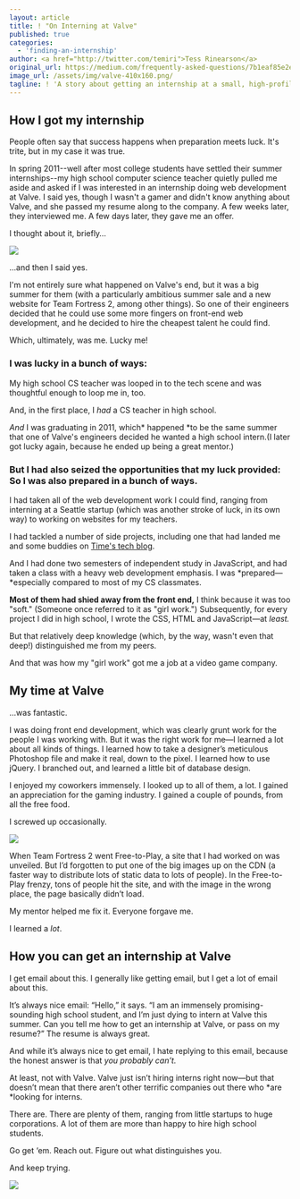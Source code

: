 ```yaml
---
layout: article
title: ! "On Interning at Valve"
published: true
categories:
  - 'finding-an-internship'
author: <a href="http://twitter.com/temiri">Tess Rinearson</a>
original_url: https://medium.com/frequently-asked-questions/7b1eaf85e2eb
image_url: /assets/img/valve-410x160.png/
tagline: ! 'A story about getting an internship at a small, high-profile company'
---
```

## How I got my internship


People often say that success happens when preparation meets luck. It's trite, but in my case it was true.

In spring 2011--well after most college students have settled their summer internships--my high school computer science teacher quietly pulled me aside and asked if I was interested in an internship doing web development at Valve. I said yes, though I wasn't a gamer and didn't know anything about Valve, and she passed my resume along to the company. A few weeks later, they interviewed me. A few days later, they gave me an offer.

I thought about it, briefly…

![][1]

…and then I said yes.

I'm not entirely sure what happened on Valve's end, but it was a big summer for them (with a particularly ambitious summer sale and a new website for Team Fortress 2, among other things). So one of their engineers decided that he could use some more fingers on front-end web development, and he decided to hire the cheapest talent he could find.

Which, ultimately, was me. Lucky me!

### I was lucky in a bunch of ways:

My high school CS teacher was looped in to the tech scene and was thoughtful enough to loop me in, too.

And, in the first place, I *had* a CS teacher in high school.

*And* I was graduating in 2011, which* happened *to be the same summer that one of Valve's engineers decided he wanted a high school intern.(I later got lucky again, because he ended up being a great mentor.)

### But I had also seized the opportunities that my luck provided: So I was also prepared in a bunch of ways.

I had taken all of the web development work I could find, ranging from interning at a Seattle startup (which was another stroke of luck, in its own way) to working on websites for my teachers.

I had tackled a number of side projects, including one that had landed me and some buddies on [Time's tech blog][2].

And I had done two semesters of independent study in JavaScript, and had taken a class with a heavy web development emphasis. I was *prepared—*especially compared to most of my CS classmates.

**Most of them had shied away from the front end,** I think because it was too "soft." (Someone once referred to it as "girl work.") Subsequently, for every project I did in high school, I wrote the CSS, HTML and JavaScript—at *least.*

But that relatively deep knowledge (which, by the way, wasn't even that deep!) distinguished me from my peers.

And that was how my "girl work" got me a job at a video game company.

## My time at Valve

…was fantastic.

I was doing front end development, which was clearly grunt work for the people I was working with. But it was the right work for me—I learned a lot about all kinds of things. I learned how to take a designer’s meticulous Photoshop file and make it real, down to the pixel. I learned how to use jQuery. I branched out, and learned a little bit of database design.

I enjoyed my coworkers immensely. I looked up to all of them, a lot. I gained an appreciation for the gaming industry. I gained a couple of pounds, from all the free food.

I screwed up occasionally.

![][3]

When Team Fortress 2 went Free-to-Play, a site that I had worked on was unveiled. But I’d forgotten to put one of the big images up on the CDN (a faster way to distribute lots of static data to lots of people). In the Free-to-Play frenzy, tons of people hit the site, and with the image in the wrong place, the page basically didn’t load.

My mentor helped me fix it. Everyone forgave me.

I learned a *lot*.

## How you can get an internship at Valve

I get email about this. I generally like getting email, but I get a lot of email about this.

It’s always nice email: “Hello,” it says. “I am an immensely promising-sounding high school student, and I’m just dying to intern at Valve this summer. Can you tell me how to get an internship at Valve, or pass on my resume?” The resume is always great.

And while it’s always nice to get email, I hate replying to this email, because the honest answer is that *you probably can’t.*

At least, not with Valve. Valve just isn’t hiring interns right now—but that doesn’t mean that there aren’t other terrific companies out there who *are *looking for interns.

There are. There are plenty of them, ranging from little startups to huge corporations. A lot of them are more than happy to hire high school students.

Go get ‘em. Reach out. Figure out what distinguishes you.

And keep trying.

![][4]


 [1]: https://d233eq3e3p3cv0.cloudfront.net/max/640/0*z3DepEzImwcATiCN.png
 [2]: https://medium.com/r/?url=http%3A%2F%2Ftechland.time.com%2F2011%2F04%2F04%2Fnew-twitter-app-puts-your-followers-on-the-chopping-block%2F
 [3]: https://d233eq3e3p3cv0.cloudfront.net/max/640/0*O2nSlP66CEEHojlD.jpeg
 [4]: https://d233eq3e3p3cv0.cloudfront.net/max/640/0*GMHnhbSbLnTqmZj_.jpeg
